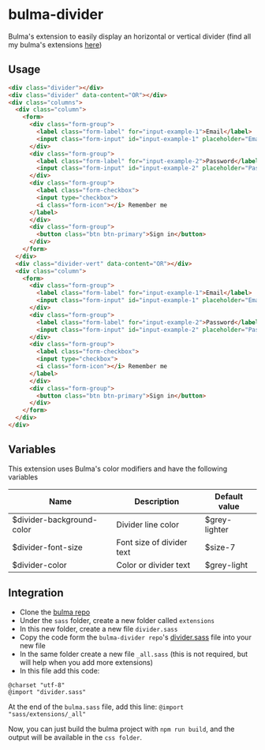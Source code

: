 # bulma-divider
Bulma's extension to easily display an horizontal or vertical divider
(find all my bulma's extensions [here](https://github.com/Wikiki/bulma-extensions))

Usage
-----

```html
<div class="divider"></div>
<div class="divider" data-content="OR"></div>
<div class="columns">
  <div class="column">
    <form>
      <div class="form-group">
        <label class="form-label" for="input-example-1">Email</label>
        <input class="form-input" id="input-example-1" placeholder="Email" type="text">
      </div>
      <div class="form-group">
        <label class="form-label" for="input-example-2">Password</label>
        <input class="form-input" id="input-example-2" placeholder="Password" autocomplete="new-password" type="password">
      </div>
      <div class="form-group">
        <label class="form-checkbox">
        <input type="checkbox">
        <i class="form-icon"></i> Remember me
      </label>
      </div>
      <div class="form-group">
        <button class="btn btn-primary">Sign in</button>
      </div>
    </form>
  </div>
  <div class="divider-vert" data-content="OR"></div>
  <div class="column">
    <form>
      <div class="form-group">
        <label class="form-label" for="input-example-1">Email</label>
        <input class="form-input" id="input-example-1" placeholder="Email" type="text">
      </div>
      <div class="form-group">
        <label class="form-label" for="input-example-2">Password</label>
        <input class="form-input" id="input-example-2" placeholder="Password" autocomplete="new-password" type="password">
      </div>
      <div class="form-group">
        <label class="form-checkbox">
        <input type="checkbox">
        <i class="form-icon"></i> Remember me
      </label>
      </div>
      <div class="form-group">
        <button class="btn btn-primary">Sign in</button>
      </div>
    </form>
  </div>
</div>
```

Variables
---
This extension uses Bulma's color modifiers and have the following variables

Name | Description | Default value    
-----|-------------|---------------
$divider-background-color | Divider line color | $grey-lighter
$divider-font-size | Font size of divider text | $size-7
$divider-color | Color or divider text | $grey-light

Integration
---
- Clone the [bulma repo](https://github.com/jgthms/bulma)
- Under the `sass` folder, create a new folder called `extensions`
- In this new folder, create a new file `divider.sass`
- Copy the code form the `bulma-divider repo`'s [divider.sass](https://github.com/Wikiki/bulma-divider/blob/master/divider.sass) file into your new file
- In the same folder create a new file `_all.sass` (this is not required, but will help when you add more extensions)
- In this file add this code:
```
@charset "utf-8"
@import "divider.sass"
```
At the end of the `bulma.sass` file, add this line: `@import "sass/extensions/_all"`

Now, you can just build the bulma project with `npm run build`, and the output will be available in the `css folder`.
